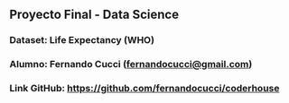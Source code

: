 ## Proyecto Final - Data Science

### Dataset: Life Expectancy (WHO)

### Alumno: Fernando Cucci (fernandocucci@gmail.com)

### Link GitHub: https://github.com/fernandocucci/coderhouse
